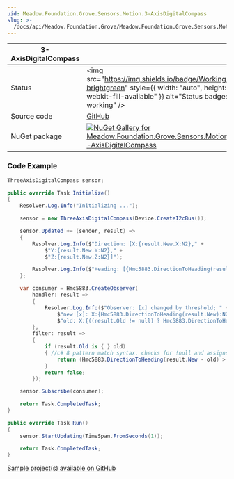 ```yaml
---
uid: Meadow.Foundation.Grove.Sensors.Motion.3-AxisDigitalCompass
slug: >-
  /docs/api/Meadow.Foundation.Grove/Meadow.Foundation.Grove.Sensors.Motion.3-AxisDigitalCompass
---
```


| 3-AxisDigitalCompass | |
|--------|--------|
| Status | <img src="https://img.shields.io/badge/Working-brightgreen" style={{ width: "auto", height: "-webkit-fill-available" }} alt="Status badge: working" /> |
| Source code | [GitHub](https://github.com/WildernessLabs/Meadow.Foundation.Grove/tree/main/Source/3-AxisDigitalCompass) |
| NuGet package | <a href="https://www.nuget.org/packages/Meadow.Foundation.Grove.Sensors.Motion.3-AxisDigitalCompass/" target="_blank"><img src="https://img.shields.io/nuget/v/Meadow.Foundation.Grove.Sensors.Motion.3-AxisDigitalCompass.svg?label=Meadow.Foundation.Grove.Sensors.Motion.3-AxisDigitalCompass" alt="NuGet Gallery for Meadow.Foundation.Grove.Sensors.Motion.3-AxisDigitalCompass" /></a> |

### Code Example

```csharp
ThreeAxisDigitalCompass sensor;

public override Task Initialize()
{
    Resolver.Log.Info("Initializing ...");

    sensor = new ThreeAxisDigitalCompass(Device.CreateI2cBus());

    sensor.Updated += (sender, result) =>
    {
        Resolver.Log.Info($"Direction: [X:{result.New.X:N2}," +
            $"Y:{result.New.Y:N2}," +
            $"Z:{result.New.Z:N2}]");

        Resolver.Log.Info($"Heading: [{Hmc5883.DirectionToHeading(result.New).DecimalDegrees:N2}] degrees");
    };

    var consumer = Hmc5883.CreateObserver(
        handler: result =>
        {
            Resolver.Log.Info($"Observer: [x] changed by threshold; " +
                $"new [x]: X:{Hmc5883.DirectionToHeading(result.New):N2}, " +
                $"old: X:{((result.Old != null) ? Hmc5883.DirectionToHeading(result.Old.Value) : "n/a"):N2} degrees");
        },
        filter: result =>
        {
            if (result.Old is { } old)
            { //c# 8 pattern match syntax. checks for !null and assigns var.
                return (Hmc5883.DirectionToHeading(result.New - old) > new Azimuth(5));
            }
            return false;
        });

    sensor.Subscribe(consumer);

    return Task.CompletedTask;
}

public override Task Run()
{
    sensor.StartUpdating(TimeSpan.FromSeconds(1));

    return Task.CompletedTask;
}

```

[Sample project(s) available on GitHub](https://github.com/WildernessLabs/Meadow.Foundation.Grove/tree/main/Source/3-AxisDigitalCompass/Sample/3-AxisDigitalCompass_Sample)

